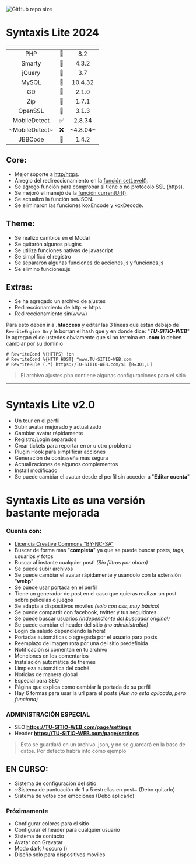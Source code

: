 ![GitHub repo size](https://img.shields.io/github/repo-size/PHPostApp/SyntaxisLite)

# Syntaxis Lite 2024

| <!-- -->   | <!-- -->  | <!-- -->  |
|:----------:|:------------:|:----------:|
| PHP        |  :pushpin:   |    8.2     |
| Smarty     |  :pushpin:   |    4.3.2   |
| jQuery     |  :pushpin:   |    3.7     |
| MySQL      |  :pushpin:   |  10.4.32   |
| GD         |  :flashlight:   |  2.1.0     |
| Zip	       |  :flashlight:   |  1.7.1     |
| OpenSSL    |  :flashlight:   |  3.1.3     |
| MobileDetect    |  :white_check_mark:	    |     2.8.34   |
| ~MobileDetect~    |  :x:	    |     ~4.8.04~   |
| JBBCode         |  :loudspeaker:  |     1.4.2    |

## Core:
 * Mejor soporte a [http/https](https://github.com/isidromlc/PHPost/issues/10#issue-568723224).
 * Arreglo del redireccionamiento en la [función setLevel()](https://github.com/isidromlc/PHPost/issues/15#issue-568745572).
 * Se agregó función para comprobar si tiene o no protocolo SSL (https).
 * Se mejoró el manejó de la [función currentUrl()](https://github.com/isidromlc/PHPost/issues/16#issue-568747029).
 * Se actualizó la función setJSON.
 * Se eliminaron las funciones koxEncode y koxDecode.

## Theme:
 * Se realizo cambios en el Modal
 * Se quitarón algunos plugins
 * Se utiliza funciones nativas de javascript
 * Se simplificó el registro
 * Se separaron algunas funciones de acciones.js y funciones.js
 * Se elimino funciones.js

## Extras:
 * Se ha agregado un archivo de ajustes
 * Redireccionamiento de http => https
 * Redireccionamiento sin(www)

Para esto deben ir a **.htaccess** y editar las 3 líneas que estan debajo de `RewriteEngine On` y le borran el hash que y en donde dice: "**_TU-SITIO-WEB_**" le agregan el de ustedes obviamente que si no termina en **.com** lo deben cambiar por su dominio
``` 
# RewriteCond %{HTTPS} !on
# RewriteCond %{HTTP_HOST} ^www.TU-SITIO-WEB.com
# RewriteRule (.*) https://TU-SITIO-WEB.com/$1 [R=301,L]
```

> El archivo ajustes.php contiene algunas configuraciones para el sitio 

---

# Syntaxis Lite v2.0
 * Un tour en el perfil
 * Subir avatar mejorado y actualizado
 * Cambiar avatar rápidamente
 * Registro/Login separados
 * Crear tickets para reportar error u otro problema
 * Plugin Hook para simplificar acciones
 * Generación de contraseña más segura
 * Actualizaciones de algunos complementos
 * Install modificado
 * Se puede cambiar el avatar desde el perfil sin acceder a "**Editar cuenta**"

# Syntaxis Lite es una versión bastante mejorada

### Cuenta con:
 * [Licencia Creative Commons "BY-NC-SA"](https://creativecommons.org/licenses/by-nc-sa/4.0/deed.es)
 * Buscar de forma mas "**completa**" ya que se puede buscar posts, tags, usuarios y fotos
 * Buscar al instante cualquier post! _(Sin filtros por ahora)_
 * Se puede subir archivos
 * Se puede cambiar el avatar rápidamente y usandolo con la extensión "**webp**"
 * Se puede usar portada en el perfil
 * Tiene un generador de post en el caso que quieras realizar un post sobre peliculas o juegos
 * Se adapta a dispositivos moviles _(solo con css, muy básico)_
 * Se puede compartir con facebook, twitter y tus seguidores
 * Se puede buscar usuarios _(independiente del buscador original)_
 * Se puede cambiar el header del sitio _(no administrable)_
 * Login da saludo dependiendo la hora!
 * Portadas automáticas o agregada por el usuario para posts
 * Reemplazo de imagen rota por una del sitio predefinida
 * Notificación si comentan en tu archivo
 * Menciones en los comentarios
 * Instalación automática de themes
 * Limpieza automática del caché
 * Noticias de manera global
 * Especial para SEO
 * Página que explica como cambiar la portada de su perfil
 * Hay 6 formas para usar la url para el posts _(Aun no esta aplicada, pero funciona)_

### ADMINISTRACIÓN ESPECIAL
 * SEO **https://TU-SITIO-WEB.com/page/settings**
 * Header **https://TU-SITIO-WEB.com/page/settings**

> Esto se guardará en un archivo .json, y no se guardará en la base de datos. Por defecto habrá info como ejemplo

## EN CURSO:
 * Sistema de configuración del sitio
 * ~Sistema de puntuación de 1 a 5 estrellas en post~ (Debo quitarlo)
 * Sistema de votos con emociones (Debo aplicarlo)

### Próximamente
 * Configurar colores para el sitio
 * Configurar el header para cualquier usuario
 * Sistema de contacto
 * Avatar con Gravatar
 * Modo dark / oscuro ()
 * Diseño solo para dispositivos moviles
